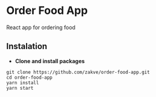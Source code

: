 # Order Food App
React app for ordering food

## Instalation
*	**Clone and install packages**
```
git clone https://github.com/zakve/order-food-app.git
cd order-food-app
yarn install
yarn start
```